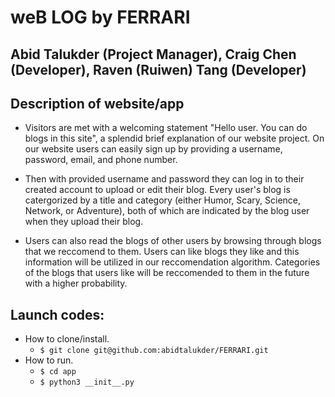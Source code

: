# weB LOG by FERRARI
## Abid Talukder (Project Manager), Craig Chen (Developer), Raven (Ruiwen) Tang (Developer)

## Description of website/app
* Visitors are met with a welcoming statement "Hello user. You can do blogs in this site", a splendid brief explanation of our website project. On our website users can easily sign up by providing a username, password, email, and phone number. 

* Then with provided username and password they can log in to their created account to upload or edit their blog. Every user's blog is catergorized by a title and category (either Humor, Scary, Science, Network, or Adventure), both of which are indicated by the blog user when they upload their blog. 

* Users can also read the blogs of other users by browsing through blogs that we reccomend to them. Users can like blogs they like and this information will be utilized in our reccomendation algorithm. Categories of the blogs that users like will be reccomended to them in the future with a higher probability.

## Launch codes:
* How to clone/install.
  * ```$ git clone git@github.com:abidtalukder/FERRARI.git```
* How to run.
  * ```$ cd app```
  * ```$ python3 __init__.py```
